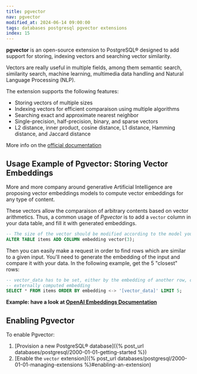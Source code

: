 ```yaml
---
title: pgvector
nav: pgvector
modified_at: 2024-06-14 09:00:00
tags: databases postgresql pgvector extensions
index: 15
---
```


**pgvector** is an open-source extension to PostgreSQL® designed to add support for
storing, indexing vectors and searching vector similarity.

Vectors are really useful in multiple fields, among them semantic search,
similarity search, machine learning, multimedia data handling and Natural
Language Processing (NLP).

The extension supports the following features:

- Storing vectors of multiple sizes
- Indexing vectors for efficient comparaison using multiple algorithms
- Searching exact and approximate nearest neighbor
- Single-precision, half-precision, binary, and sparse vectors
- L2 distance, inner product, cosine distance, L1 distance, Hamming distance, and Jaccard distance

More info on the [official documentation](https://github.com/pgvector/pgvector)

## Usage Example of Pgvector: Storing Vector Embeddings

More and more company around generative Artificial Intelligence are proposing
vector embeddings models to compute vector embeddings for any type of content.

These vectors allow the comparaison of arbitrary contents based on vector
arithmetics. Thus, a common usage of *Pgvector* is to add a `vector` column in
your data table, and fill it with generated embeddings.

```sql
-- The size of the vector should be modified according to the model you are using
ALTER TABLE items ADD COLUMN embedding vector(3);
```

Then you can easily make a request in order to find rows which are similar to a
given input. You'll need to generate the embedding of the input and compare it
with your data. In the following example, get the 5 "closest" rows:

```sql
-- vector_data has to be set, either by the embedding of another row, or by an
-- externally computed embedding
SELECT * FROM items ORDER BY embedding <-> '[vector_data]' LIMIT 5;
```

__Example: have a look at [OpenAI Embeddings Documentation](https://platform.openai.com/docs/guides/embeddings)__

## Enabling Pgvector

To enable Pgvector:

1. [Provision a new PostgreSQL® database]({% post_url databases/postgresql/2000-01-01-getting-started %})
2. [Enable the `vector` extension]({% post_url databases/postgresql/2000-01-01-managing-extensions %}#enabling-an-extension)
